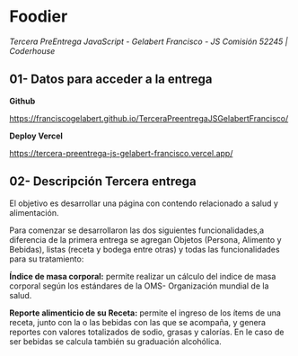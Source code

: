# Foodier

*Tercera PreEntrega JavaScript - Gelabert Francisco - JS Comisión 52245 | Coderhouse*

## 01- Datos para acceder a la entrega

**Github**

https://franciscogelabert.github.io/TerceraPreentregaJSGelabertFrancisco/

**Deploy Vercel**

https://tercera-preentrega-js-gelabert-francisco.vercel.app/

## 02- Descripción Tercera entrega

El objetivo es desarrollar una página con contendo relacionado a salud y alimentación.

Para comenzar se desarrollaron las dos siguientes funcionalidades,a diferencia de la primera entrega se agregan Objetos (Persona, Alimento y Bebidas), listas (receta y bodega entre otras) y todas las funcionalidades para su tratamiento:

**Índice de masa corporal:** permite realizar un cálculo del indice de masa corporal según los estándares de la OMS- Organización mundial de la salud. 

**Reporte alimenticio de su Receta:** permite el ingreso de los ítems de una receta, junto con la o las bebidas con las que se acompaña, y genera reportes con valores totalizados de sodio, grasas y calorías. En le caso de ser bebidas se calcula también su graduación alcohólica.
 







